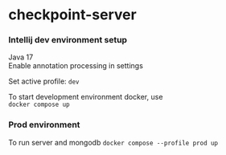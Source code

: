 # checkpoint-server

### Intellij dev environment setup
Java 17  
Enable annotation processing in settings

Set active profile: `dev`

To start development environment docker, use  
`docker compose up`

### Prod environment
To run server and mongodb
`docker compose --profile prod up`
